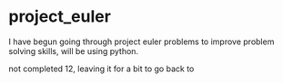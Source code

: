 # project_euler

I have begun going through project euler problems to improve problem solving skills, will be using python.


not completed 12, leaving it for a bit to go back to
